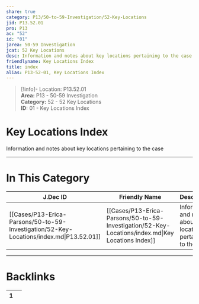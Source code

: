 ```yaml
---  
share: true  
category: P13/50-to-59-Investigation/52-Key-Locations  
jid: P13.52.01  
pro: P13  
ac: "52"  
id: "01"  
jarea: 50-59 Investigation  
jcat: 52 Key Locations  
desc: Information and notes about key locations pertaining to the case.  
friendlyname: Key Locations Index  
title: index  
alias: P13-52-01, Key Locations Index  
---  
```

  
>[!info]- Location: P13.52.01  
>**Area:** P13 - 50-59 Investigation  
>**Category:** 52 - 52 Key Locations  
>**ID:** 01 - Key Locations Index  
  
# Key Locations Index  
  
Information and notes about key locations pertaining to the case  
   
  
  
---  
# In This Category  
  
| J.Dec ID                                                                                | Friendly Name                                                                                     | Description                                                       |  
| --------------------------------------------------------------------------------------- | ------------------------------------------------------------------------------------------------- | ----------------------------------------------------------------- |  
| [[Cases/P13-Erica-Parsons/50-to-59-Investigation/52-Key-Locations/index.md\|P13.52.01]] | [[Cases/P13-Erica-Parsons/50-to-59-Investigation/52-Key-Locations/index.md\|Key Locations Index]] | Information and notes about key locations pertaining to the case. |  
  
  
---  
# Backlinks  
<div><table class="dataview table-view-table"><thead class="table-view-thead"><tr class="table-view-tr-header"><th class="table-view-th"><span></span><span class="dataview small-text">1</span></th><th class="table-view-th"><span></span></th></tr></thead><tbody class="table-view-tbody"></tbody></table></div>